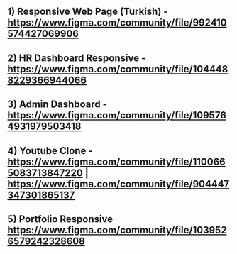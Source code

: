 ## 1) Responsive Web Page (Turkish) - https://www.figma.com/community/file/992410574427069906
## 2) HR Dashboard Responsive - https://www.figma.com/community/file/1044488229366944066
## 3) Admin Dashboard - https://www.figma.com/community/file/1095764931979503418
## 4) Youtube Clone - https://www.figma.com/community/file/1100665083713847220 | https://www.figma.com/community/file/904447347301865137
## 5) Portfolio Responsive https://www.figma.com/community/file/1039526579242328608

